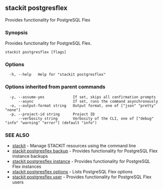 ## stackit postgresflex

Provides functionality for PostgreSQL Flex

### Synopsis

Provides functionality for PostgreSQL Flex.

```
stackit postgresflex [flags]
```

### Options

```
  -h, --help   Help for "stackit postgresflex"
```

### Options inherited from parent commands

```
  -y, --assume-yes             If set, skips all confirmation prompts
      --async                  If set, runs the command asynchronously
  -o, --output-format string   Output format, one of ["json" "pretty" "none"]
  -p, --project-id string      Project ID
      --verbosity string       Verbosity of the CLI, one of ["debug" "info" "warning" "error"] (default "info")
```

### SEE ALSO

* [stackit](./stackit.md)	 - Manage STACKIT resources using the command line
* [stackit postgresflex backup](./stackit_postgresflex_backup.md)	 - Provides functionality for PostgreSQL Flex instance backups
* [stackit postgresflex instance](./stackit_postgresflex_instance.md)	 - Provides functionality for PostgreSQL Flex instances
* [stackit postgresflex options](./stackit_postgresflex_options.md)	 - Lists PostgreSQL Flex options
* [stackit postgresflex user](./stackit_postgresflex_user.md)	 - Provides functionality for PostgreSQL Flex users

